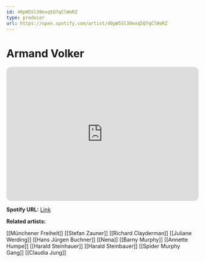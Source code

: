 ```yaml
---
id: 40pW5Sl30exq5Q7qClWoRZ
type: producer
url: https://open.spotify.com/artist/40pW5Sl30exq5Q7qClWoRZ
---
```

# Armand Volker

<iframe style="border-radius:12px" src="https://open.spotify.com/embed/artist/40pW5Sl30exq5Q7qClWoRZ" width="100%" height="352" frameBorder="0" allowfullscreen="" allow="autoplay; clipboard-write; encrypted-media; fullscreen; picture-in-picture" loading="lazy"></iframe>

**Spotify URL:** [Link](https://open.spotify.com/artist/40pW5Sl30exq5Q7qClWoRZ)

**Related artists:**

[[Münchener Freiheit]]
[[Stefan Zauner]]
[[Richard Clayderman]]
[[Juliane Werding]]
[[Hans Jürgen Buchner]]
[[Nena]]
[[Barny Murphy]]
[[Annette Humpe]]
[[Harald Steinhauer]]
[[Harald Steinbauer]]
[[Spider Murphy Gang]]
[[Claudia Jung]]
